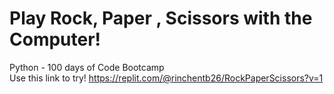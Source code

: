 # Play Rock, Paper , Scissors with the Computer!
 Python - 100 days of Code Bootcamp <br>
 Use this link to try! https://replit.com/@rinchentb26/RockPaperScissors?v=1

